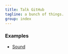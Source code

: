 ```yaml
---
title: Talk GitHub
tagline: a bunch of things.
group: index
---
```


### Examples

- [Sound](/sound.html)
